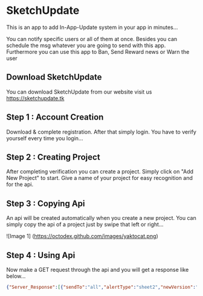 # SketchUpdate
This is an app to add In-App-Update system in your app in minutes... 

You can notify specific users or all of them at once. Besides you can schedule the msg whatever you are going to send with this app. Furthermore you can use this app to Ban, Send Reward news or Warn the user

## Download SketchUpdate
You can download SketchUpdate from our website
visit us https://sketchupdate.tk

## Step 1 : Account Creation
Download & complete registration. After that simply login. You have to verify yourself every time you login...

## Step 2 : Creating Project
After completing verification you can create a project. Simply click on "Add New Project" to start. Give a name of your project for easy recognition and for the api. 

## Step 3 : Copying Api
An api will be created automatically when you create a new project. You can simply copy the api of a project just by swipe that left or right...

![Image 1] (https://octodex.github.com/images/yaktocat.png) 

## Step 4 : Using Api
Now make a GET request through the api and you will get a response like below... 
```json
{"Server_Response":[{"sendTo":"all","alertType":"sheet2","newVersion":"1.2","title":"Update App?","titleColor":"#000000","isSubtitle":"true","subtitle":"Download Size 10MB","description":"We recommend that you update to the latest version. You can keep using this app while downloading the update","descriptionColor":"#000000","appIcon":"https:\/\/sketchupdate.tk\/assets\/images\/favicon.png","appName":"Sketchupdate","mainBtnTxt":"Update","mainBtnTxtColor":"#FFFFFF","mainBtnBackColor":"#000000","mainBtn":"https:\/\/sketchupdate.tk","isExtraBtn":"true","extraBtnTxt":"dismiss","extraBtnTxtColor":"#000000","extraBtnBackColor":"#FFFFFF","extraBtn":"dismiss","isCancelable":"false","isOneTime":"false","backColor":"#FFFFFF","radius":"25","btnRadius":"25","isHeader":"true","time":"2021\/8\/7\/11\/10"}]}
```
